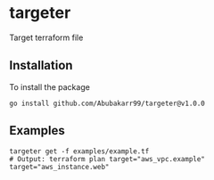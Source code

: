 # targeter
Target terraform file

## Installation

To install the package
```shell
go install github.com/Abubakarr99/targeter@v1.0.0
```

## Examples

```shell
targeter get -f examples/example.tf
# Output: terraform plan target="aws_vpc.example" target="aws_instance.web"
```


